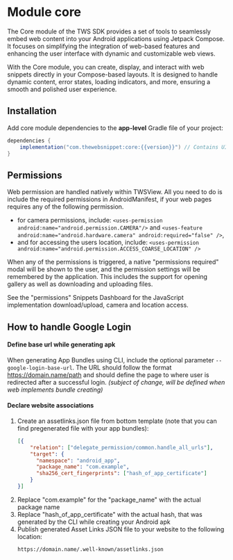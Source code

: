 # Module core

The Core module of the TWS SDK provides a set of tools to seamlessly embed web
content into your Android applications using Jetpack Compose. It focuses on simplifying
the integration of web-based features and enhancing the user interface with dynamic and
customizable web views.

With the Core module, you can create, display, and interact with web snippets 
directly in your Compose-based layouts. It is designed to handle dynamic content, 
error states, loading indicators, and more, ensuring a smooth and polished user experience.

## Installation

Add core module dependencies to the __app-level__ Gradle file of your project:

```gradle
dependencies {
    implementation("com.thewebsnippet:core:{{version}}") // Contains UI Composable components for displaying web pages
}
```

## Permissions

Web permission are handled natively within TWSView. All you need to do is include the required permissions in AndroidManifest,
if your web pages requires any of the following permission.

- for camera permissions, include: `<uses-permission android:name="android.permission.CAMERA"/>` and
  `<uses-feature android:name="android.hardware.camera" android:required="false" />`,
- and for accessing the users location, include: `<uses-permission android:name="android.permission.ACCESS_COARSE_LOCATION" />`

When any of the permissions is triggered, a native "permissions required" modal will be shown to the user, and the permission
settings will be remembered by the application.
This includes the support for opening gallery as well as downloading and uploading files.

See the "permissions" Snippets Dashboard for the JavaScript implementation download/upload, camera and location access.

## How to handle Google Login

#### Define base url while generating apk

When generating App Bundles using CLI, include the optional parameter `--google-login-base-url`. The URL should follow the format https://domain.name/path and should define the page to where user is redirected after a successful login.
*(subject of change, will be defined when web implements bundle creating)*

#### Declare website associations
1. Create an assetlinks.json file from bottom template (note that you can find pregenerated file with your app bundles):
    ```json
    [{
        "relation": ["delegate_permission/common.handle_all_urls"],
        "target": {
          "namespace": "android_app",
          "package_name": "com.example",
          "sha256_cert_fingerprints": ["hash_of_app_certificate"]
        }
    }]
    ```
2. Replace "com.example" for the "package_name" with the actual package name
3. Replace "hash_of_app_certificate" with the actual hash, that was generated by the CLI while creating your Android apk
4. Publish generated Asset Links JSON file to your website to the following location:
    ```
    https://domain.name/.well-known/assetlinks.json
    ```
